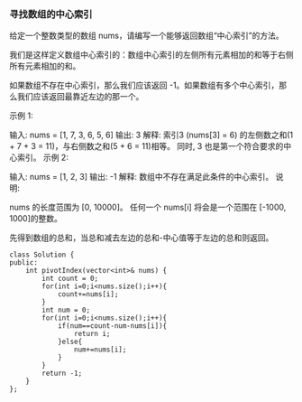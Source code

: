 ### 寻找数组的中心索引

给定一个整数类型的数组 nums，请编写一个能够返回数组“中心索引”的方法。

我们是这样定义数组中心索引的：数组中心索引的左侧所有元素相加的和等于右侧所有元素相加的和。

如果数组不存在中心索引，那么我们应该返回 -1。如果数组有多个中心索引，那么我们应该返回最靠近左边的那一个。

示例 1:

输入: 
nums = [1, 7, 3, 6, 5, 6]
输出: 3
解释: 
索引3 (nums[3] = 6) 的左侧数之和(1 + 7 + 3 = 11)，与右侧数之和(5 + 6 = 11)相等。
同时, 3 也是第一个符合要求的中心索引。
示例 2:

输入: 
nums = [1, 2, 3]
输出: -1
解释: 
数组中不存在满足此条件的中心索引。
说明:

nums 的长度范围为 [0, 10000]。
任何一个 nums[i] 将会是一个范围在 [-1000, 1000]的整数。

先得到数组的总和，当总和减去左边的总和-中心值等于左边的总和则返回。

```
class Solution {
public:
    int pivotIndex(vector<int>& nums) {
        int count = 0;
        for(int i=0;i<nums.size();i++){
            count+=nums[i];
        }
        int num = 0;
        for(int i=0;i<nums.size();i++){
            if(num==count-num-nums[i]){
                return i;
            }else{
                num+=nums[i];
            }
        }
        return -1;
    }
};
```

